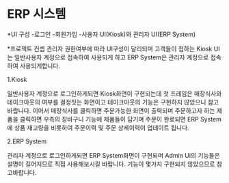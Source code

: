 # ERP 시스템

*UI 구성
-로그인
-회원가입
-사용자 UI(Kiosk)와 관리자 UI(ERP System)


*프로젝트 컨셉
관리자 권한여부에 따라 UI구성이 달리되며 고객들이 접하는 Kiosk UI는 일반사용자 계정으로 접속하여 사용되게 하고
ERP System은 관리자 계정으로 접속하여 사용되게합니다.
 
 
 
 
 1.Kiosk
 
 일반사용자 계정으로 로그인하게되면 Kiosk화면이 구현되는데 첫 프레임은 매장식사와 테이크아웃의 여부를 결정짓는 화면이고
 테이크아웃의 기능은 구현하지 않았으니 참고바랍니다.
 이어서 매장식사를 클릭하면 주문가능한 화면이 출력되며 주문하고자 하는 제품을 클릭하면 우측의 장바구니 기능에 제품들이 담기며
 주문이 완료되면 ERP System에 상품 재고량을 비롯하여 주문이력 및 주문 상세이력이 업데이트 됩니다.
 
 
 
 
 2.ERP System
 
 관리자 계정으로 로그인하게되면 ERP System화면이 구현되며 Admin Ui의 기능들은 설명이 길어지므로 직접 사용해보시길 바랍니다.
 기능이 몇가지 구현되지 않았으므로 참고바랍니다.
